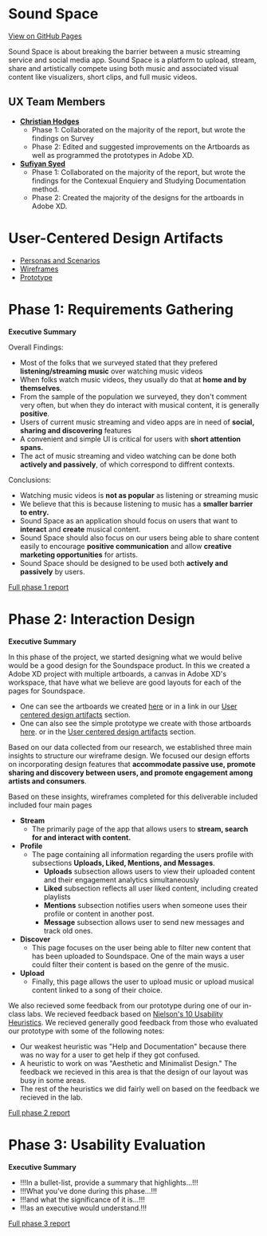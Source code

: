 # Sound Space 

[View on GitHub Pages](https://usabilityengineering.github.io/Sound-Space/)

Sound Space is about breaking the barrier between a music streaming service and social media app. Sound Space is a platform to upload, stream, share and artistically compete using both music and associated visual content like visualizers, short clips, and full music videos. 

## UX Team Members

- **[Christian Hodges](https://usabilityengineering.github.io/ux-portfolio-chodges7/)** 
    - Phase 1: Collaborated on the majority of the report, but wrote the findings on Survey
    - Phase 2: Edited and suggested improvements on the Artboards as well as programmed the prototypes in Adobe XD.
- **[Sufiyan Syed](https://usabilityengineering.github.io/ux-portfolio-SufiyanSyedCSUC/)** 
    - Phase 1: Collaborated on the majority of the report, but wrote the findings for the Contexual Enquiery and Studying Documentation method.
    - Phase 2: Created the majority of the designs for the artboards in Adobe XD. 

# User-Centered Design Artifacts

* [Personas and Scenarios](./requirements/personas-and-scenarios2.pdf)
* [Wireframes](./design/SoundSpace%20Wireframes%20.pdf)
* [Prototype](https://xd.adobe.com/view/3312afb3-c8a2-4068-8f52-79965d5bff20-6641/?fullscreen&hints=off)

# Phase 1: Requirements Gathering

**Executive Summary**

Overall Findings:

- Most of the folks that we surveyed stated that they prefered **listening/streaming music** over watching music videos
- When folks watch music videos, they usually do that at **home and by themselves**.
- From the sample of the population we surveyed, they don't comment very often, but when they do interact with musical content, it is generally **positive**.
- Users of current music streaming and video apps are in need of **social, sharing and discovering** features
- A convenient and simple UI is critical for users with **short attention spans.**
- The act of music streaming and video watching can be done both **actively and passively**, of which correspond to diffrent contexts.  

Conclusions:

- Watching music videos is **not as popular** as listening or streaming music
- We believe that this is because listening to music has a **smaller barrier to entry.**
- Sound Space as an application should focus on users that want to **interact** and **create** musical content.
- Sound Space should also focus on our users being able to share content easily to encourage **positive communication** and allow **creative marketing opportunities** for       artists.
- Sound Space should be designed to be used both **actively and passively** by users.  

[Full phase 1 report](requirements/)

# Phase 2: Interaction Design

**Executive Summary**

In this phase of the project, we started designing what we would belive would be a good design for the Soundspace product. In this we created a Adobe XD project with multiple artboards, a canvas in Adobe XD's workspace, that have what we believe are good layouts for each of the pages for Soundspace.

- One can see the artboards we created [here](./design/SoundSpace%20Wireframes%20.pdf) or in a link in our [User centered design artifacts](https://github.com/UsabilityEngineering/Sound-Space#user-centered-design-artifacts) section.
- One can also see the simple prototype we create with those artboards [here](https://xd.adobe.com/view/3312afb3-c8a2-4068-8f52-79965d5bff20-6641/?fullscreen&hints=off). or in the [User centered design artifacts](https://github.com/UsabilityEngineering/Sound-Space#user-centered-design-artifacts) section.

Based on our data collected from our research, we established three main insights to structure our wireframe design. We focused our design efforts on incorporating design features that **accommodate passive use, promote sharing and discovery between users, and promote engagement among artists and consumers**.

Based on these insights, wireframes completed for this deliverable included included four main pages 
* **Stream**
    * The primarily page of the app that allows users to **stream, search for and interact with content.** 
* **Profile**
    * The page containing all information regarding the users profile with subsections **Uploads, Liked, Mentions, and Messages**.
        * **Uploads** subsection allows users to view their uploaded content and their engagement analytics simultaneously
        * **Liked** subsection reflects all user liked content, including created playlists 
        * **Mentions** subsection notifies users when someone uses their profile or content in another post.
        * **Message** subsection allows user to send new messages and track old ones.  
* **Discover**
    * This page focuses on the user being able to filter new content that has been uploaded to Soundspace. One of the main ways a user could filter their content is based on the genre of the music.
* **Upload**
    * Finally, this page allows the user to upload music or upload musical content linked to a song of their choice.

We also recieved some feedback from our prototype during one of our in-class labs. We recieved feedback based on [Nielson's 10 Usability Heuristics](https://www.nngroup.com/articles/ten-usability-heuristics/). We recieved generally good feedback from those who evaluated our prototype with some of the following notes:
- Our weakest heuristic was "Help and Documentation" because there was no way for a user to get help if they got confused.
- A heuristic to work on was "Aesthetic and Minimalist Design." The feedback we recieved in this area is that the design of our layout was busy in some areas.
- The rest of the heuristics we did fairly well on based on the feedback we recieved in the lab.


[Full phase 2 report](design/)

# Phase 3: Usability Evaluation

**Executive Summary**

* !!!In a bullet-list, provide a summary that highlights...!!!
* !!!What you've done during this phase...!!!
* !!!and what the significance of it is...!!!
* !!!as an executive would understand.!!!

[Full phase 3 report](evaluation/)

